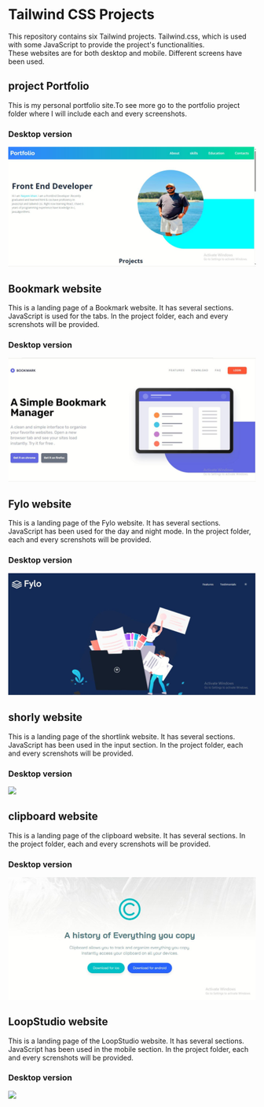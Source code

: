 # Tailwind CSS Projects
This repository contains six Tailwind projects. Tailwind.css, which is used  with some JavaScript to provide the project's functionalities. <br>
These websites are for both desktop and mobile. Different screens have been used.

## project Portfolio
This is my personal portfolio site.To see more go to the portfolio project folder where I will include each and every screenshots. 
### Desktop version
<img src="all-project-assets/portfolio/portfolio_desktop.JPG">

## Bookmark website
This is a landing page of a Bookmark website. It has several sections. JavaScript is used for the tabs. In the project folder, each and every screnshots will be provided.

### Desktop version
<img src="all-project-assets/bookmark/images/bookmark_desktop.JPG">

## Fylo website
This is a landing page of the Fylo website. It has several sections. JavaScript has been used for the day and night mode. In the project folder, each and every screnshots will be provided.

### Desktop version
<img src="all-project-assets/fylo/images/Fylo_desktop.JPG">

## shorly website
This is a landing page of the shortlink website. It has several sections. JavaScript has been used in the input section.  In the project folder, each and every screnshots will be provided.

### Desktop version
<img src="all-project-assets/shortly/images/shorly_desktop.JPG">

## clipboard website
This is a landing page of the clipboard website. It has several sections. In the project folder, each and every screnshots will be provided.

### Desktop version
<img src="all-project-assets/clipboard/images/clipboard_desktop.JPG">


## LoopStudio website
This is a landing page of the LoopStudio website. It has several sections. JavaScript has been used in the mobile section. In the project folder, each and every screnshots will be provided.

### Desktop version
<img src="all-project-assets/shortly/loopstudios/loopstudio_desktop.JPG">

